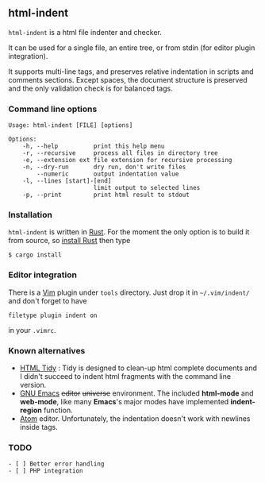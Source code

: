 html-indent
-----------

`html-indent` is a html file indenter and checker. 

It can be used for a single file, an entire tree, or from stdin (for editor
plugin integration). 

It supports multi-line tags, and preserves relative indentation in scripts and
comments sections. Except spaces, the document structure is preserved and the
only validation check is for balanced tags.

### Command line options

```
Usage: html-indent [FILE] [options]

Options:
    -h, --help          print this help menu
    -r, --recursive     process all files in directory tree
    -e, --extension ext file extension for recursive processing
    -n, --dry-run       dry run, don't write files
        --numeric       output indentation value
    -l, --lines [start]-[end]
                        limit output to selected lines
    -p, --print         print html result to stdout
```


### Installation

`html-indent` is written in [Rust](http://rust-lang.org/). For the moment the
only option is to build it from source, so [install Rust](https://rustup.rs/)
then type

```
$ cargo install
```

### Editor integration

There is a [Vim](http://www.vim.org/) plugin under `tools`
directory. Just drop it in `~/.vim/indent/` and don't forget to have 
```
filetype plugin indent on
```
in your `.vimrc`.

### Known alternatives

* [HTML Tidy](http://www.html-tidy.org/) : Tidy is designed to clean-up html
  complete documents and I didn't succeed to indent html fragments with the
  command line version.
* [GNU Emacs](https://www.gnu.org/software/emacs/)  ~~editor~~ ~~universe~~
  environment. The included **html-mode** and **web-mode**, like many
  **Emacs**'s major modes have implemented **indent-region** function.
* [Atom](https://atom.io/) editor. Unfortunately, the indentation doesn't work
  with newlines inside tags.

### TODO

    - [ ] Better error handling
    - [ ] PHP integration
    
